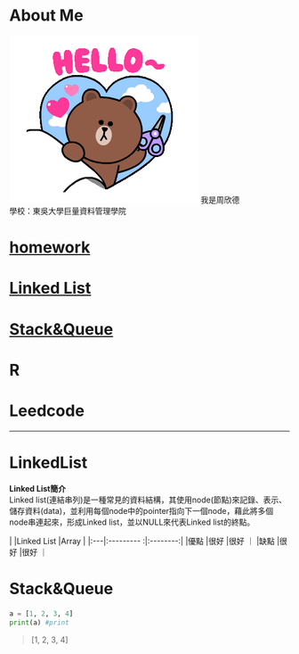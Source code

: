 # About Me
<img src='tenor.gif'>
我是周欣德</br>
學校：東吳大學巨量資料管理學院


# [homework](https://github.com/ChouHsinTe1010/DSA2019/tree/master/homework)
# [Linked List](#LinkedList) 
# [Stack&Queue](#Stack&Queue)
# R
# Leedcode 
----------
# **LinkedList**
**Linked List簡介**</br>
Linked list(連結串列)是一種常見的資料結構，其使用node(節點)來記錄、表示、儲存資料(data)，並利用每個node中的pointer指向下一個node，藉此將多個node串連起來，形成Linked list，並以NULL來代表Linked list的終點。

|    |Linked List |Array     |
|:---|:--------- :|:--------:|
|優點 |很好        |很好       ｜
|缺點 |很好        |很好       ｜


# **Stack&Queue**


```python
a = [1, 2, 3, 4]
print(a) #print
```
> [1, 2, 3, 4]

